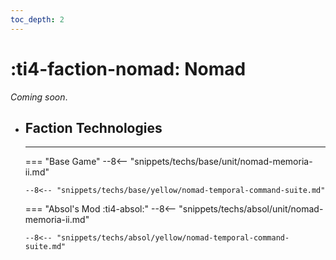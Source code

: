 ```yaml
---
toc_depth: 2
---
```


# :ti4-faction-nomad: Nomad

_Coming soon_.

<div class="grid cards" markdown>

-   ## __Faction Technologies__

    ---
    === "Base Game"
        --8<-- "snippets/techs/base/unit/nomad-memoria-ii.md"

        --8<-- "snippets/techs/base/yellow/nomad-temporal-command-suite.md"

    === "Absol's Mod :ti4-absol:"
        --8<-- "snippets/techs/absol/unit/nomad-memoria-ii.md"

        --8<-- "snippets/techs/absol/yellow/nomad-temporal-command-suite.md"

</div>
